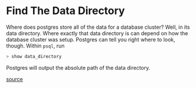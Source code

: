 # Find The Data Directory

Where does postgres store all of the data for a database cluster? Well, in
its data directory. Where exactly that data directory is can depend on how
the database cluster was setup. Postgres can tell you right where to look,
though. Within `psql`, run

```sql
> show data_directory
```

Postgres will output the absolute path of the data directory.

[source](http://dba.stackexchange.com/questions/1350/how-do-i-find-postgresqls-data-directory)
